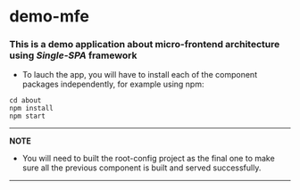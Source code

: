
# demo-mfe

### This is a demo application about micro-frontend architecture using *Single-SPA* framework

- To lauch the app, you will have to install each of the component packages independently, for example using npm:

``` terminal
cd about
npm install
npm start
```

---
**NOTE**

- You will need to built the root-config project as the final one to make sure all the previous component is built and served successfully.

---
